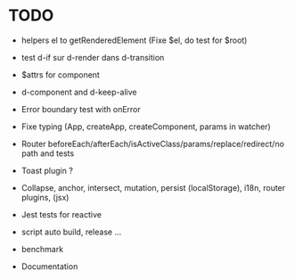 # TODO

- helpers el to getRenderedElement (Fixe $el, do test for $root)
- test d-if sur d-render dans d-transition

- $attrs for component
- d-component and d-keep-alive
- Error boundary test with onError
- Fixe typing (App, createApp, createComponent, params in watcher)

- Router beforeEach/afterEach/isActiveClass/params/replace/redirect/no path and tests

- Toast plugin ?
- Collapse, anchor, intersect, mutation, persist (localStorage), i18n, router plugins, (jsx)
- Jest tests for reactive
- script auto build, release ...
- benchmark
- Documentation
